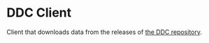 ﻿# DDC Client

Client that downloads data from the releases of [the DDC repository](https://github.com/Dofus-Batteries-Included/DDC).